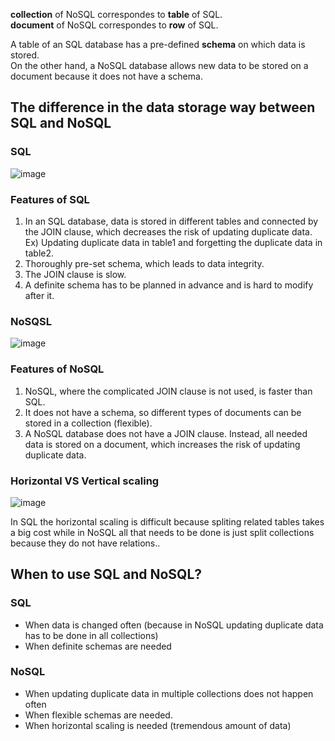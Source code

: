 **collection** of NoSQL correspondes to **table** of SQL.<br>
**document** of NoSQL correspondes to **row** of SQL.<br>

A table of an SQL database has a pre-defined **schema** on which data is stored.<br>
On the other hand, a NoSQL database allows new data to be stored on a document because it does not have a schema.<br>

## The difference in the data storage way between SQL and NoSQL
### SQL
![image](https://user-images.githubusercontent.com/67142421/177896991-3d9ef63a-30d7-4c7a-9695-cc48baa8b120.png)

### Features of SQL
1. In an SQL database, data is stored in different tables and connected by the JOIN clause, which decreases the risk of updating duplicate data.
Ex) Updating duplicate data in table1 and forgetting the duplicate data in table2.
2. Thoroughly pre-set schema, which leads to data integrity.
3. The JOIN clause is slow.
4. A definite schema has to be planned in advance and is hard to modify after it.

### NoSQSL
![image](https://user-images.githubusercontent.com/67142421/177898003-73e84048-afd7-4979-91f3-798c07ab27fa.png)
### Features of NoSQL
1. NoSQL, where the complicated JOIN clause is not used, is faster than SQL.
2. It does not have a schema, so different types of documents can be stored in a collection (flexible). 
3. A NoSQL database does not have a JOIN clause. Instead, all needed data is stored on a document, which increases the risk of updating duplicate data.

### Horizontal VS Vertical scaling
![image](https://user-images.githubusercontent.com/67142421/177931196-ed491a87-8be9-4cf5-b9f4-a39e2a945974.png)

In SQL the horizontal scaling is difficult because spliting related tables takes a big cost while in NoSQL all that needs to be done is just split collections
because they do not have relations..

## When to use SQL and NoSQL?
### SQL
* When data is changed often (because in NoSQL updating duplicate data has to be done in all collections)
* When definite schemas are needed

### NoSQL
* When updating duplicate data in multiple collections does not happen often
* When flexible schemas are needed.
* When horizontal scaling is needed (tremendous amount of data)
